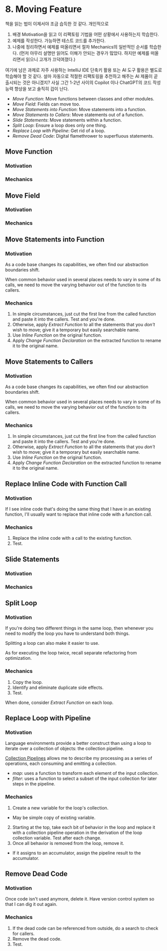 # 8. Moving Feature

책을 읽는 법이 이제서야 조금 습득한 것 같다. 개인적으로

1. 배경 Motivation을 읽고 이 리팩토링 기법을 어떤 상황에서 사용하는지 학습한다.
2. 예제를 작성한다. 가능하면 테스트 코드를 추가한다.
3. 나중에 정리하면서 예제를 떠올리면서 절차 Mechanics의 일반적인 순서를 학습한다. (먼저 아무리 설명만 읽어도 이해가 안되는 경우가 많았다. 하지만 예제를 떠올리면서 읽으니 고개가 끄덕여졌다.)

여기에 남은 과제로 자주 사용하는 IntelliJ IDE 단축키 활용 또는 AI 도구 활용은 별도로 학습해야 할 것 같다. 설마 자동으로 적절한 리팩토링을 추천하고 해주는 AI 제품이 곧 출시되는 것은 아니겠지?
사실 그간 1-2년 사이의 Copilot 이나 ChatGPT의 코드 작성 능력 향상을 보고 솔직히 겁이 난다.

- _Move Function_: Move functions between classes and other modules.
- _Move Field_: Fields can move too.
- _Move Statements into Function_: Move statements into a function.
- _Move Statements to Callers_: Move statements out of a function.
- _Slide Statements_: Move statements within a function.
- _Split Loop_: Ensure a loop does only one thing.
- _Replace Loop with Pipeline_: Get rid of a loop.
- _Remove Dead Code_: Digital flamethrower to superfluous statements.

## Move Function

### Motivation

### Mechanics

## Move Field

### Motivation

### Mechanics

## Move Statements into Function

### Motivation

As a code base changes its capabilities, we often find our abstraction boundaries shift.

When common behavior used in several places needs to vary in some of its calls, we need to move the varying behavior out
of the function to its callers.

### Mechanics

1. In simple circumstances, just cut the first line from the called function and paste it into the callers. Test and
   you're done.
2. Otherwise, apply _Extract Function_ to all the statements that you _don't_ wish to move; give it a temporary but
   easily searchable name.
3. Use _Inline Function_ on the original function.
4. Apply _Change Function Declaration_ on the extracted function to rename it to the original name.

## Move Statements to Callers

### Motivation

As a code base changes its capabilities, we often find our abstraction boundaries shift.

When common behavior used in several places needs to vary in some of its calls, we need to move the varying behavior out
of the function to its callers.

### Mechanics

1. In simple circumstances, just cut the first line from the called function and paste it into the callers. Test and
   you're done.
2. Otherwise, apply _Extract Function_ to all the statements that you _don't_ wish to move; give it a temporary but
   easily searchable name.
3. Use _Inline Function_ on the original function.
4. Apply _Change Function Declaration_ on the extracted function to rename it to the original name.

## Replace Inline Code with Function Call

### Motivation

If I see inline code that's doing the same thing that I have in an existing function, I'll usually want to replace that
inline code with a function call.

### Mechanics

1. Replace the inline code with a call to the existing function.
2. Test.

## Slide Statements

### Motivation

### Mechanics

## Split Loop

### Motivation

If you're doing two different things in the same loop, then whenever you need to modify the loop you have to understand
both things.

Splitting a loop can also make it easier to use.

As for executing the loop twice, recall separate refactoring from optimization.

### Mechanics

1. Copy the loop.
2. Identify and eliminate duplicate side effects.
3. Test.

When done, consider _Extract Function_ on each loop.

## Replace Loop with Pipeline

### Motivation

Language environments provide a better construct than using a loop to iterate over a collection of objects: the
collection pipeline.

[Collection Pipelines](https://martinfowler.com/articles/collection-pipeline) allows me to describe my processing as a
series of operations, each consuming and emitting a collection.

- _map_: uses a function to transform each element of the input collection.
- _filter_: uses a function to select a subset of the input collection for later steps in the pipeline.

### Mechanics

1. Create a new variable for the loop's collection.

- May be simple copy of existing variable.

2. Starting at the top, take each bit of behavior in the loop and replace it with a collection pipeline operation in the
   derivation of the loop collection variable. Test after each change.
3. Once all behavior is removed from the loop, remove it.

- If it assigns to an accumulator, assign the pipeline result to the accumulator.

## Remove Dead Code

### Motivation

Once code isn't used anymore, delete it. Have version control system so that I can dig it out again.

### Mechanics

1. If the dead code can be referenced from outside, do a search to check for callers.
2. Remove the dead code.
3. Test.
